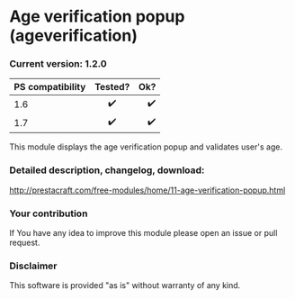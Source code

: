 # Age verification popup (ageverification)

### Current version: 1.2.0

| PS compatibility       | Tested?            |    Ok?                |
| ---------------------- |:------------------:| ---------------------:|
| 1.6                    | :heavy_check_mark: |    :heavy_check_mark: |
| 1.7                    | :heavy_check_mark: |    :heavy_check_mark: |

This module displays the age verification popup and validates user's age.

### Detailed description, changelog, download:
http://prestacraft.com/free-modules/home/11-age-verification-popup.html

### Your contribution
If You have any idea to improve this module please open an issue or pull request.

### Disclaimer
This software is provided "as is" without warranty of any kind.